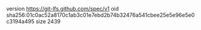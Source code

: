 version https://git-lfs.github.com/spec/v1
oid sha256:01c0ac52a8170c1ab3c01e7ebd2b74b32476a541cbee25e5e96e5e0c3194a495
size 2439
